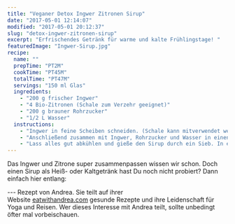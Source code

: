 ```yaml
---
title: "Veganer Detox Ingwer Zitronen Sirup"
date: "2017-05-01 12:14:07"
modified: "2017-05-01 20:12:37"
slug: "detox-ingwer-zitronen-sirup"
excerpt: "Erfrischendes Getränk für warme und kalte Frühlingstage! "
featuredImage: "Ingwer-Sirup.jpg"
recipe:
  name: ""
  prepTime: "PT2M"
  cookTime: "PT45M"
  totalTime: "PT47M"
  servings: "150 ml Glas"
  ingredients:
    - "200 g frischer Ingwer"
    - "4 Bio-Zitronen (Schale zum Verzehr geeignet)"
    - "200 g brauner Rohrzucker"
    - "1/2 L Wasser"
  instructions:
    - "Ingwer in feine Scheiben schneiden. (Schale kann mitverwendet werden, wenn vorher gut gewaschen.) Zwei Zitronen in feine Scheiben schneiden, die anderen beiden auspressen."
    - "Anschließend zusammen mit Ingwer, Rohrzucker und Wasser in einen Topf geben und erhitzen bis die Mischung beginnt zu kochen. Reduziere die Temperatur und lass die Mischung für ca. 45 Minuten einkochen."
    - "Lass alles gut abkühlen und gieße den Sirup durch ein Sieb. In ein Schraubglas füllen und im Kühlschrank gut verschlossen aufbewahren. Sirup hält für ca. 3-4 Wochen. Ca. 1 TL Sirup mit 250 ml Wasser vermischen und genießen. (heiß oder kalt)"
---
```


Das Ingwer und Zitrone super zusammenpassen wissen wir schon. Doch einen Sirup als Heiß- oder Kaltgetränk hast Du noch nicht probiert? Dann einfach hier entlang:

\--- Rezept von Andrea. Sie teilt auf ihrer Website [eatwithandrea.com](http://www.eatwithandrea.com/) gesunde Rezepte und ihre Leidenschaft für Yoga und Reisen. Wer dieses Interesse mit Andrea teilt, sollte unbedingt öfter mal vorbeischauen.